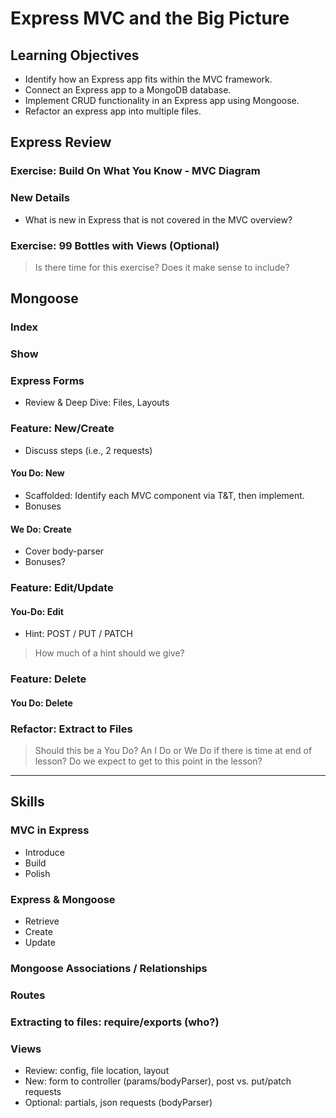 # Express MVC and the Big Picture

## Learning Objectives

* Identify how an Express app fits within the MVC framework.
* Connect an Express app to a MongoDB database.
* Implement CRUD functionality in an Express app using Mongoose.
* Refactor an express app into multiple files.

## Express Review

### Exercise: Build On What You Know - MVC Diagram

### New Details
* What is new in Express that is not covered in the MVC overview?

### Exercise: 99 Bottles with Views (Optional)

> Is there time for this exercise? Does it make sense to include?  

## Mongoose

### Index

### Show

### Express Forms
* Review & Deep Dive: Files, Layouts

### Feature: New/Create
* Discuss steps (i.e., 2 requests)

#### You Do: New
* Scaffolded: Identify each MVC component via T&T, then implement.
* Bonuses

#### We Do: Create
* Cover body-parser
* Bonuses?

### Feature: Edit/Update

#### You-Do: Edit
* Hint: POST / PUT / PATCH  

> How much of a hint should we give?  

### Feature: Delete

#### You Do: Delete

### Refactor: Extract to Files

> Should this be a You Do? An I Do or We Do if there is time at end of lesson? Do we expect to get to this point in the lesson?  


--------------  

## Skills

### MVC in Express
* Introduce
* Build
* Polish

### Express & Mongoose
* Retrieve
* Create
* Update

### Mongoose Associations / Relationships

### Routes

### Extracting to files: require/exports (who?)

### Views
* Review: config, file location, layout
* New: form to controller (params/bodyParser), post vs. put/patch requests
* Optional: partials, json requests (bodyParser)
